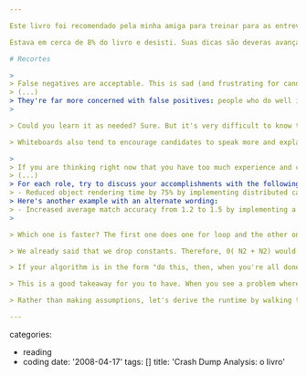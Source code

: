 ```yaml
---

Este livro foi recomendado pela minha amiga para treinar para as entrevistas técnicas que ando fazendo. Escolhi ler este em seguida após terminar o [Algorithm For Dummies]({{< ref algorithms-for-dummies >}}). As primeiras anotações são como compor o CV e qual a estratégia de cada big tech nos seus processos. Escapei esta parte, não estou interessado em trabalhar em um Google da vida. Porém, há alguns detalhes que achei relevante recortar.

Estava em cerca de 8% do livro e desisti. Suas dicas são deveras avançadas para quem está apenas querendo tirar a ferrugem de algoritmos. Iniciei um outro chamado A Common-Sense Guide to Data Structures que parece mais a minha cara.

# Recortes

>
> False negatives are acceptable. This is sad (and frustrating for candidates), but true. From the company's perspective, it's actually acceptable that some good candidates are rejected. The company is out to build a great set of employees. They can accept that they miss out on some good people.
> (...)
> They're far more concerned with false positives: people who do well in an interview but are not in fact very good.
>

> Could you learn it as needed? Sure. But it's very difficult to know that you should use a binary search tree if you don't know of its existence. And if you do know of its existence, then you pretty much know the basics.

> Whiteboards also tend to encourage candidates to speak more and explain their thought process. When a candidate is given a computer, their communication drops substantially.

>
> If you are thinking right now that you have too much experience and can't fit it all on one or two pages, trust me, you can. Long resumes are not a reflection of having tons of experience; they're a reflection of not understanding how to prioritize content.
> (...)
> For each role, try to discuss your accomplishments with the following approach: "Accomplished X by implementing Y which led to z". Here's an example:
> - Reduced object rendering time by 75% by implementing distributed caching, leading to a 10% reduction in log-in time.
> Here's another example with an alternate wording:
> - Increased average match accuracy from 1.2 to 1.5 by implementing a new comparison algorithm based on windiff.
>

> Which one is faster? The first one does one for loop and the other one does two for loops. But then, the first solution has two lines of code per for loop rather than one. If you're going to count the number of instructions, then you'd have to go to the assembly level and take into account that multiplication requires more instructions than addition, how the compiler would optimize something, and all sorts of other details. This would be horrendously complicated, so don't even start going down this road. Big O allows us to express how the runtime scales. We just need to accept that it doesn't mean that O(N) is always better than O(N2).

> We already said that we drop constants. Therefore, 0( N2 + N2) would be O ( N2 ). If we don't care about that latter N2 term, why would we care about N? We don't. You should drop the non-dominant terms.

> If your algorithm is in the form "do this, then, when you're all done, do that" then you add the runtimes. If your algorithm is in the form "do this for each time you do that" then you multiply the runtimes.

> This is a good takeaway for you to have. When you see a problem where the number of elements in the problem space gets halved each time, that will likely be a 0( log N) runtime.

> Rather than making assumptions, let's derive the runtime by walking through the code.

---
```

categories:
- reading
- coding
date: '2008-04-17'
tags: []
title: 'Crash Dump Analysis: o livro'
